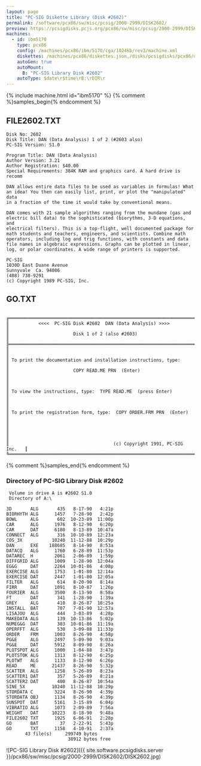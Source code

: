 ```yaml
---
layout: page
title: "PC-SIG Diskette Library (Disk #2602)"
permalink: /software/pcx86/sw/misc/pcsig/2000-2999/DISK2602/
preview: https://pcsigdisks.pcjs.org/pcx86/sw/misc/pcsig/2000-2999/DISK2602/DISK2602.jpg
machines:
  - id: ibm5170
    type: pcx86
    config: /machines/pcx86/ibm/5170/cga/1024kb/rev3/machine.xml
    diskettes: /machines/pcx86/diskettes.json,/disks/pcsigdisks/pcx86/diskettes.json
    autoGen: true
    autoMount:
      B: "PC-SIG Library Disk #2602"
    autoType: $date\r$time\rB:\rDIR\r
---
```


{% include machine.html id="ibm5170" %}
{% comment %}samples_begin{% endcomment %}

## FILE2602.TXT

```
Disk No: 2602                                                           
Disk Title: DAN (Data Analysis) 1 of 2 (#2603 also)                     
PC-SIG Version: S1.0                                                    
                                                                        
Program Title: DAN (Data Analysis)                                      
Author Version: 3.21                                                    
Author Registration: $40.00                                             
Special Requirements: 384K RAM and graphics card. A hard drive is recomm
                                                                        
DAN allows entire data files to be used as variables in formulas! What  
an idea! You then can easily list, print, or plot the "manipulated" data
in a fraction of the time it would take by conventional means.          
                                                                        
DAN comes with 21 sample algorithms ranging from the mundane (gas and   
electric bill data) to the sophisticated (biorythms, 3-D equations, and 
electrical filters). This is a top-flight, well documented package for  
math students and teachers, engineers, and scientists. Combine math     
operators, including log and trig functions, with constants and data    
file names in algebraic expressions. Graphs can be plotted in linear,   
log, or polar coordinates. A wide range of printers is supported.       
                                                                        
PC-SIG                                                                  
1030D East Duane Avenue                                                 
Sunnyvale  Ca. 94086                                                    
(408) 730-9291                                                          
(c) Copyright 1989 PC-SIG, Inc.                                         
```

## GO.TXT

```

╔═════════════════════════════════════════════════════════════════════════╗
║           <<<<  PC-SIG Disk #2602  DAN (Data Analysis) >>>>             ║
║                        Disk 1 of 2 (also #2603)                         ║
╠═════════════════════════════════════════════════════════════════════════╣
║                                                                         ║
║ To print the documentation and installation instructions, type:         ║
║                        COPY READ.ME PRN  (Enter)                        ║
║                                                                         ║
║ To view the instructions, type:  TYPE READ.ME  (press Enter)            ║
║                                                                         ║
║ To print the registration form, type:  COPY ORDER.FRM PRN  (Enter)      ║
║                                                                         ║
║                                                                         ║
║                                       (c) Copyright 1991, PC-SIG Inc.   ║
╚═════════════════════════════════════════════════════════════════════════╝
```

{% comment %}samples_end{% endcomment %}

### Directory of PC-SIG Library Disk #2602

     Volume in drive A is #2602 S1.0
     Directory of A:\

    3D       ALG       435   8-17-90   4:21p
    BIORHYTH ALG      1457   7-28-90   2:42p
    BOWL     ALG       602  10-23-89  11:00p
    CAR      ALG      1976   8-12-90   6:20p
    CAR      DAT      6180   8-13-89  10:47a
    CONNECT  ALG       316  10-10-89  12:23a
    COS_3X           10240  11-12-88  10:29p
    DAN      EXE    188685   8-14-90   8:53a
    DATACQ   ALG      1760   6-28-89  11:53p
    DATAREC  H        2061   2-06-89   1:59p
    DIFFGRID ALG      1009   1-28-90  12:04a
    EG&G     DAT      2264  10-01-86   4:08p
    EXERCISE ALG      1753   1-01-80  12:14a
    EXERCISE DAT      2447   1-01-80  12:05a
    FILTER   ALG       614   8-20-90   8:14a
    FIRR     DAT      1091   8-10-87   1:26p
    FOURIER  ALG      3500   8-13-90   8:58a
    FT       DAT       341   1-28-90   1:39a
    GREY     ALG       410   8-26-87  10:25a
    INSTALL  BAT       707   7-01-90  12:57a
    LISAJOU  ALG       444   3-03-89   4:28p
    MAKEDATA ALG       139  10-13-86   5:02p
    NUMEG&G  DAT       303  10-01-86  11:19a
    OPERFFT  ALG       530   3-09-88  11:33p
    ORDER    FRM      1003   8-26-90   4:58p
    PG&E     ALG      2497   5-09-90   9:03a
    PG&E     DAT      5912   8-09-90   8:26a
    PLOTSPOT ALG      1000   1-04-88   3:47p
    PLOTSTOK ALG      1313   8-12-90   6:25p
    PLOTWT   ALG      1133   8-12-90   6:26p
    READ     ME      21437   8-26-90   5:32p
    SCATTER  ALG      1258   5-26-89   8:23a
    SCATTER1 DAT       357   5-26-89   8:21a
    SCATTER2 DAT       400   8-26-87  10:54a
    SINE_5X          10240  11-12-88  10:29p
    STORDATA C        3224   8-26-90   4:39p
    STORDATA OBJ      1134   8-26-90   4:39p
    SUNSPOT  DAT      5161   3-15-89   6:04p
    VIBRATIO ALG      1073   2-09-89   7:56a
    WEIGHT   DAT     10223   8-18-90   9:48a
    FILE2602 TXT      1925   6-06-91   2:28p
    GO       BAT        37   2-22-91   5:43p
    GO       TXT      1158   4-10-91   2:37a
           43 file(s)     299749 bytes
                           38912 bytes free

![PC-SIG Library Disk #2602]({{ site.software.pcsigdisks.server }}/pcx86/sw/misc/pcsig/2000-2999/DISK2602/DISK2602.jpg)

